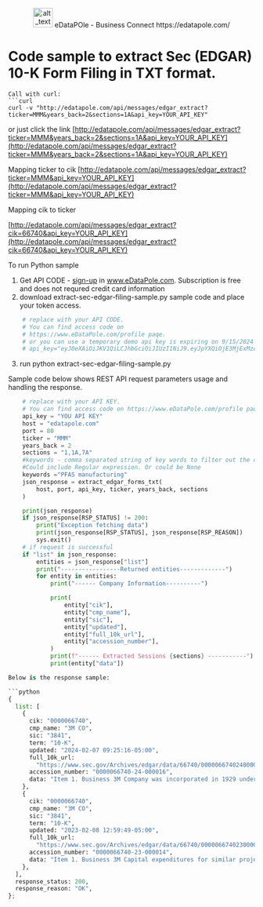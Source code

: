 
<p align="center">
    <img alt="alt_text" width="40px" src="favicon.ico" />  eDataPOle - Business Connect  https://edatapole.com/
</p>



# Code sample to extract Sec (EDGAR) 10-K Form Filing in TXT format.



```
Call with curl:
```curl
curl -v "http://edatapole.com/api/messages/edgar_extract?ticker=MMM&years_back=2&sections=1A&api_key=YOUR_API_KEY"
```
or just click the link
[http://edatapole.com/api/messages/edgar_extract?ticker=MMM&years_back=2&sections=1A&api_key=YOUR_API_KEY](http://edatapole.com/api/messages/edgar_extract?ticker=MMM&years_back=2&sections=1A&api_key=YOUR_API_KEY)

Mapping  ticker to cik 
[http://edatapole.com/api/messages/edgar_extract?ticker=MMM&api_key=YOUR_API_KEY](http://edatapole.com/api/messages/edgar_extract?ticker=MMM&api_key=YOUR_API_KEY)

Mapping  cik to ticker

[http://edatapole.com/api/messages/edgar_extract?cik=66740&api_key=YOUR_API_KEY](http://edatapole.com/api/messages/edgar_extract?cik=66740&api_key=YOUR_API_KEY)


To run Python sample
1. Get API CODE - [sign-up](https://edatapole.com/profile) in www.eDataPole.com. Subscription is free and does not requred credit card information
2. download extract-sec-edgar-filing-sample.py sample code and place your token access. 

```python
    # replace with your API CODE.
    # You can find access code on 
    # https://www.eDataPole.com/profile paqe.
    # or you can use a temporary demo api key is expiring on 9/15/2024 
    # api_key="eyJ0eXAiOiJKV1QiLCJhbGciOiJIUzI1NiJ9.eyJpYXQiOjE3MjExMzc2MDcsImV4cCI6MTcyNjMyMTYwNywic3ViIjoiREVNTyJ9._ckRMgdDQL0wMjDwNmS4yHmwuoRd8U9uu7T7NDGg-Ow"
```

3. run
   python extract-sec-edgar-filing-sample.py
 
Sample code below shows REST API  request parameters usage and handling the response.

```python
    # replace with your API KEY.
    # You can find access code on https://www.eDataPole.com/profile paqe.
    api_key = "YOU API KEY"
    host = "edatapole.com"
    port = 80
    ticker = "MMM"
    years_back = 2
    sections = "1,1A,7A"
    #keywords - comma separated string of key words to filter out the content of selected sections. 
    #Could include Regular expression. Or could be None
    keywords ="PFAS manufacturing"
    json_response = extract_edgar_forms_txt(
        host, port, api_key, ticker, years_back, sections
    )

    print(json_response)
    if json_response[RSP_STATUS] != 200:
        print("Exception fetching data")
        print(json_response[RSP_STATUS], json_response[RSP_REASON])
        sys.exit()
    # if request is successful
    if "list" in json_response:
        entities = json_response["list"]
        print("-----------------Returned entities-------------")
        for entity in entities:
            print("------ Company Information----------")

            print(
                entity["cik"],
                entity["cmp_name"],
                entity["sic"],
                entity["updated"],
                entity["full_10k_url"],
                entity["accession_number"],
            )
            print(f"------ Extracted Sessions {sections} -----------")
            print(entity["data"])

Below is the response sample:

```python
{
  list: [
    {
      cik: "0000066740",
      cmp_name: "3M CO",
      sic: "3841",
      term: "10-K",
      updated: "2024-02-07 09:25:16-05:00",
      full_10k_url:
        "https://www.sec.gov/Archives/edgar/data/66740/000006674024000016/mmm-20231231.htm",
      accession_number: "0000066740-24-000016",
      data: "Item 1. Business 3M Company was incorporated in 1929 under the laws of the State of Delaware to continue operations begun in 1902. The Company s ticker symbol is MMM. As used herein, the term  3M  or  Company...",
    },
    {
      cik: "0000066740",
      cmp_name: "3M CO",
      sic: "3841",
      term: "10-K",
      updated: "2023-02-08 12:59:49-05:00",
      full_10k_url:
        "https://www.sec.gov/Archives/edgar/data/66740/000006674023000014/mmm-20221231.htm",
      accession_number: "0000066740-23-000014",
      data: "Item 1. Business 3M Capital expenditures for similar projects are presently expected to approach approximately $646 ...",
    },
  ],
  response_status: 200,
  response_reason: "OK",
};
```
